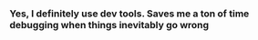 ### Yes, I definitely use dev tools. Saves me a ton of time debugging when things inevitably go wrong